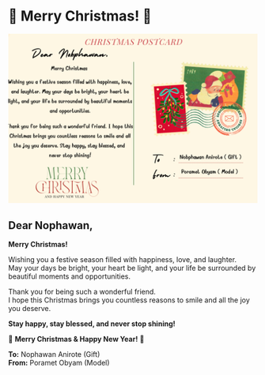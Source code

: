 # 🎄 Merry Christmas! 🎅


![Christmas Image](img/IMG_0536.jpeg)

## Dear Nophawan,  

**Merry Christmas!**  

Wishing you a festive season filled with happiness, love, and laughter.  
May your days be bright, your heart be light, and your life be surrounded by beautiful moments and opportunities.  

Thank you for being such a wonderful friend.  
I hope this Christmas brings you countless reasons to smile and all the joy you deserve.  

**Stay happy, stay blessed, and never stop shining!**  

🎅 **Merry Christmas & Happy New Year!** 🎁  

**To:** Nophawan Anirote (Gift)  
**From:** Poramet Obyam (Model)  

